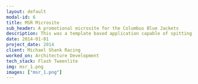```yaml
---
layout: default
modal-id: 6
title: MSR Microsite
sub_header: A promotional microsite for the Columbus Blue Jackets
description: This was a template based application capable of spitting out multiple versions of itself (i.e. a custom lesson) with custom content, images and sounds.  The end product was a Scorm package.  The core of this project was built using Html, CSS/SASS, Javascript/Jquery, and XML.  The deployment of this project was done through the use of an ant-build script in conjunction with custom bat/cmd files that allowed me to deploy multiple versions of the site from the same code base and package each deployment into a Scorm package.
date: 2014-01-01
project_date: 2014
client: Michael Shank Racing
worked_on: Architecture Development
tech_stack: Flash Tweenlite
img: msr_1.png
images: ["msr_1.png"]
---
```

